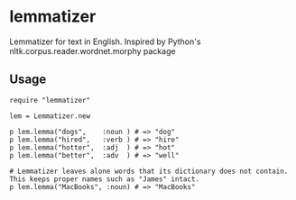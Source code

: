 lemmatizer
==========

Lemmatizer for text in English.  Inspired by Python's nltk.corpus.reader.wordnet.morphy package

Usage
-----

    require "lemmatizer"
    
    lem = Lemmatizer.new
    
    p lem.lemma("dogs",    :noun ) # => "dog"
    p lem.lemma("hired",   :verb ) # => "hire"
    p lem.lemma("hotter",  :adj  ) # => "hot"
    p lem.lemma("better",  :adv  ) # => "well"

    # Lemmatizer leaves alone words that its dictionary does not contain.  This keeps proper names such as "James" intact.
    p lem.lemma("MacBooks", :noun) # => "MacBooks" 

